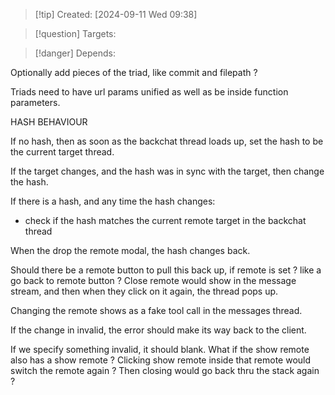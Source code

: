 
>[!tip] Created: [2024-09-11 Wed 09:38]

>[!question] Targets: 

>[!danger] Depends: 

Optionally add pieces of the triad, like commit and filepath ?

Triads need to have url params unified as well as be inside function parameters.

HASH BEHAVIOUR

If no hash, then as soon as the backchat thread loads up, set the hash to be the current target thread.

If the target changes, and the hash was in sync with the target, then change the hash.

If there is a hash, and any time the hash changes:
- check if the hash matches the current remote target in the backchat thread


When the drop the remote modal, the hash changes back.

Should there be a remote button to pull this back up, if remote is set ? like a go back to remote button ?
Close remote would show in the message stream, and then when they click on it again, the thread pops up.

Changing the remote shows as a fake tool call in the messages thread.

If the change in invalid, the error should make its way back to the client.

If we specify something invalid, it should blank.
What if the show remote also has a show remote ? Clicking show remote inside that remote would switch the remote again ? 
Then closing would go back thru the stack again ?